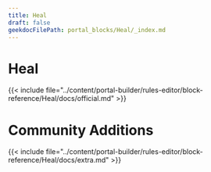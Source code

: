 ```yaml
---
title: Heal
draft: false
geekdocFilePath: portal_blocks/Heal/_index.md
---
```

# Heal
{{< include file="../content/portal-builder/rules-editor/block-reference/Heal/docs/official.md" >}}

# Community Additions

{{< include file="../content/portal-builder/rules-editor/block-reference/Heal/docs/extra.md" >}}